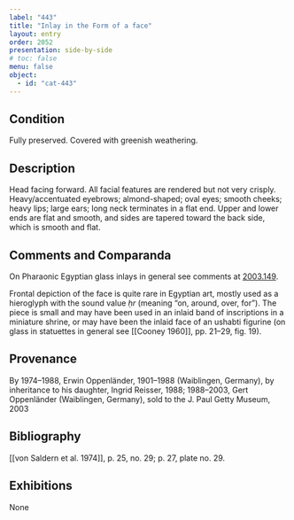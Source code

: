 ```yaml
---
label: "443"
title: "Inlay in the Form of a face"
layout: entry
order: 2052
presentation: side-by-side
# toc: false
menu: false
object:
  - id: "cat-443"
---
```


## Condition

Fully preserved. Covered with greenish weathering.

## Description

Head facing forward. All facial features are rendered but not very crisply. Heavy/accentuated eyebrows; almond-shaped; oval eyes; smooth cheeks; heavy lips; large ears; long neck terminates in a flat end. Upper and lower ends are flat and smooth, and sides are tapered toward the back side, which is smooth and flat.

## Comments and Comparanda

On Pharaonic Egyptian glass inlays in general see comments at [2003.149](#cat).

Frontal depiction of the face is quite rare in Egyptian art, mostly used as a hieroglyph with the sound value *ḥr* (meaning “on, around, over, for”). The piece is small and may have been used in an inlaid band of inscriptions in a miniature shrine, or may have been the inlaid face of an ushabti figurine (on glass in statuettes in general see [[Cooney 1960]], pp. 21–29, fig. 19).

## Provenance

By 1974–1988, Erwin Oppenländer, 1901–1988 (Waiblingen, Germany), by inheritance to his daughter, Ingrid Reisser, 1988; 1988–2003, Gert Oppenländer (Waiblingen, Germany), sold to the J. Paul Getty Museum, 2003

## Bibliography

[[von Saldern et al. 1974]], p. 25, no. 29; p. 27, plate no. 29.

## Exhibitions

None